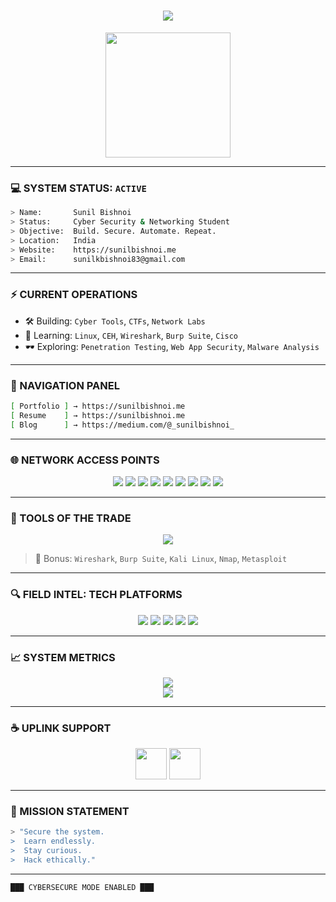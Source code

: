 <h1 align="center">
  <img src="https://readme-typing-svg.herokuapp.com?font=Fira+Code&size=25&duration=3000&pause=1000&color=39FF14&center=true&vCenter=true&width=500&lines=%3E_+Hey+there%2C+I'm+SUNIL+BISHNOI!;Cyber+Security+%26+Networking+Enthusiast;Tech+Driven+%F0%9F%9A%80+Always+Learning+..." />
</h1>

<p align="center">
  <img src="https://media.giphy.com/media/26tn33aiTi1jkl6H6/giphy.gif" width="200" />
</p>

---

### 💻 SYSTEM STATUS: `ACTIVE`

```bash
> Name:       Sunil Bishnoi
> Status:     Cyber Security & Networking Student
> Objective:  Build. Secure. Automate. Repeat.
> Location:   India
> Website:    https://sunilbishnoi.me
> Email:      sunilkbishnoi83@gmail.com
````

---

### ⚡ CURRENT OPERATIONS

* 🛠️ Building: `Cyber Tools`, `CTFs`, `Network Labs`
* 🧠 Learning: `Linux`, `CEH`, `Wireshark`, `Burp Suite`, `Cisco`
* 🕶️ Exploring: `Penetration Testing`, `Web App Security`, `Malware Analysis`

---

### 🧭 NAVIGATION PANEL

```bash
[ Portfolio ] → https://sunilbishnoi.me
[ Resume    ] → https://sunilbishnoi.me
[ Blog      ] → https://medium.com/@_sunilbishnoi_
```

---

### 🌐 NETWORK ACCESS POINTS

<p align="center">
  <a href="https://linkedin.com/in/sunilkumar"><img src="https://img.shields.io/badge/LinkedIn-0A66C2?style=flat&logo=linkedin&logoColor=white" /></a>
  <a href="https://twitter.com/_sunilbishnoi_"><img src="https://img.shields.io/badge/Twitter-1DA1F2?style=flat&logo=twitter&logoColor=white" /></a>
  <a href="https://instagram.com/_bishnoisunil_"><img src="https://img.shields.io/badge/Instagram-E4405F?style=flat&logo=instagram&logoColor=white" /></a>
  <a href="https://www.youtube.com/@sunilkbishnoi83"><img src="https://img.shields.io/badge/YouTube-FF0000?style=flat&logo=youtube&logoColor=white" /></a>
  <a href="https://t.me/sunilbishnoi"><img src="https://img.shields.io/badge/Telegram-2CA5E0?style=flat&logo=telegram&logoColor=white" /></a>
  <a href="https://reddit.com/user/sunilbishnoi"><img src="https://img.shields.io/badge/Reddit-FF4500?style=flat&logo=reddit&logoColor=white" /></a>
  <a href="https://facebook.com/sunilkbishnoi"><img src="https://img.shields.io/badge/Facebook-1877F2?style=flat&logo=facebook&logoColor=white" /></a>
  <a href="https://threads.net/@sunilbishnoi"><img src="https://img.shields.io/badge/Threads-000000?style=flat&logo=threads&logoColor=white" /></a>
  <a href="https://sunilbishnoi.tumblr.com"><img src="https://img.shields.io/badge/Tumblr-36465D?style=flat&logo=tumblr&logoColor=white" /></a>
</p>

---

### 🧰 TOOLS OF THE TRADE

<p align="center">
  <img src="https://skillicons.dev/icons?i=linux,bash,python,java,html,css,git,vscode,figma" />
</p>

> 🧪 Bonus: `Wireshark`, `Burp Suite`, `Kali Linux`, `Nmap`, `Metasploit`

---

### 🔍 FIELD INTEL: TECH PLATFORMS

<p align="center">
  <a href="https://leetcode.com/u/_sunilbishnoi_/"><img src="https://img.shields.io/badge/LeetCode-FFA116?logo=leetcode&style=for-the-badge" /></a>
  <a href="https://www.codechef.com/users/bishnoisunil"><img src="https://img.shields.io/badge/CodeChef-5B4638?logo=codechef&style=for-the-badge" /></a>
  <a href="https://www.hackerrank.com/sunilkbishnoi83"><img src="https://img.shields.io/badge/HackerRank-2EC866?logo=hackerrank&style=for-the-badge" /></a>
  <a href="https://codeforces.com/profile/bishnoisunil"><img src="https://img.shields.io/badge/Codeforces-1F8ACB?logo=codeforces&style=for-the-badge" /></a>
  <a href="https://auth.geeksforgeeks.org/user/sunilkbishnoi"><img src="https://img.shields.io/badge/GFG-308D46?logo=geeksforgeeks&style=for-the-badge" /></a>
</p>

---

### 📈 SYSTEM METRICS

<p align="center">
  <img src="https://github-readme-stats.vercel.app/api?username=sunilkbishnoi&show_icons=true&theme=tokyonight&hide_title=true&hide_border=true" />
  <br />
  <img src="https://github-readme-stats.vercel.app/api/top-langs/?username=sunilkbishnoi&layout=compact&theme=tokyonight&hide_border=true" />
</p>

---

### ☕ UPLINK SUPPORT

<p align="center">
  <a href="https://www.buymeacoffee.com/sunilbishnoi"><img src="https://cdn.buymeacoffee.com/buttons/v2/default-yellow.png" height="50" /></a>
  <a href="https://ko-fi.com/sunilbishnoi"><img src="https://cdn.ko-fi.com/cdn/kofi3.png?v=3" height="50" /></a>
</p>

---

### 🧠 MISSION STATEMENT

```bash
> "Secure the system.
>  Learn endlessly.
>  Stay curious.
>  Hack ethically."
```

---

```
███ CYBERSECURE MODE ENABLED ███
```
